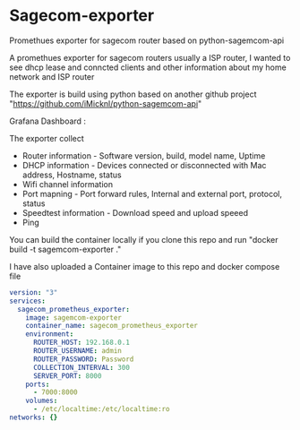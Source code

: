 # Sagecom-exporter
Promethues exporter for sagecom router based on python-sagemcom-api

A promethues exporter for sagecom routers usually a ISP router, I wanted to see dhcp lease and conncted clients and other information about my home network and ISP router

The exporter is build using python based on another github project "https://github.com/iMicknl/python-sagemcom-api" 

Grafana Dashboard : 

The exporter collect
- Router information - Software version, build, model name, Uptime
- DHCP information - Devices connected or disconnected with Mac address, Hostname, status
- Wifi channel information
- Port mapning - Port forward rules, Internal and external port, protocol, status
- Speedtest information - Download speed and upload speeed
- Ping


You can build the container locally if you clone this repo and run "docker build -t sagemcom-exporter ."

I have also uploaded a Container image to this repo and docker compose file

```yaml
version: "3"
services:
  sagecom_prometheus_exporter:
    image: sagemcom-exporter
    container_name: sagecom_prometheus_exporter
    environment:
      ROUTER_HOST: 192.168.0.1
      ROUTER_USERNAME: admin
      ROUTER_PASSWORD: Password
      COLLECTION_INTERVAL: 300
      SERVER_PORT: 8000
    ports:
      - 7000:8000
    volumes:
      - /etc/localtime:/etc/localtime:ro
networks: {}



  
